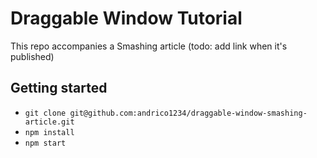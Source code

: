 # Draggable Window Tutorial

This repo accompanies a Smashing article (todo: add link when it's published)

## Getting started

- `git clone git@github.com:andrico1234/draggable-window-smashing-article.git`
- `npm install`
- `npm start`

